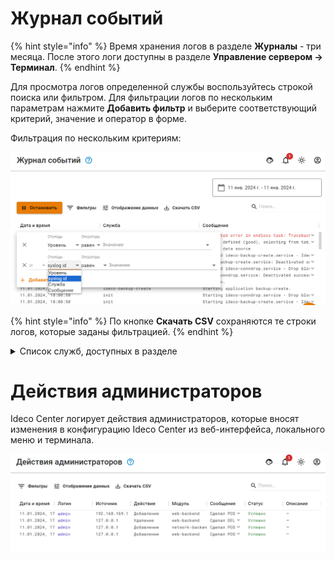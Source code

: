 # Журнал событий

{% hint style="info" %}
Время хранения логов в разделе **Журналы** - три месяца. После этого логи доступны в разделе **Управление сервером -> Терминал**.
{% endhint %}

Для просмотра логов определенной службы воспользуйтесь строкой поиска или фильтром. 
Для фильтрации логов по нескольким параметрам нажмите **Добавить фильтр** и выберите соответствующий критерий, значение и оператор в форме.

Фильтрация по нескольким критериям:

![](/.gitbook/assets/cc-logs.png)

{% hint style="info" %}
По кнопке **Скачать CSV** сохраняются те строки логов, которые заданы фильтрацией.
{% endhint %}

<details>

<summary>Список служб, доступных в разделе</summary>

* **Файрвол** - ideco-firewall-backend, ideco-nflog;
* **Контроль приложений** - ideco-app-backend, ideco-app-control@Leth<номер локального интерфейса>;
* **Контент-фильтр** - ideco-content-filter-backend;
* **Ограничение скорости** - ideco-shaper-backend;
* **Объекты** - ideco-alias-backend;
* **Сетевые интерфейсы** - ideco-network-backend, ideco-network-nic;
* **Маршрутизация** - ideco-routing-backend;
* **DNS** - ideco-dns-backend, unbound;
* **DDNS** - ideco-dns-backend;
* **Автоматическое обновление** - ideco-sysupdate-backend;
* **Бекапы** - ideco-backup-backend, ideco-backup-create, ideco-backup-rotate;
* **Лицензия** - ideco-license-backend;
* **Syslog** - ideco-monitor-backend.

</details>

# Действия администраторов

Ideco Center логирует действия администраторов, которые вносят изменения в конфигурацию Ideco Center из веб-интерфейса, локального меню и терминала.

![](/.gitbook/assets/cc-admins.png)